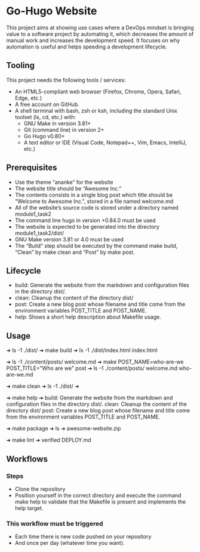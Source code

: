 
# Go-Hugo Website

This project aims at showing use cases where a DevOps mindset is bringing value
to a software project by automating it, which decreases the amount of manual
work and increases the development speed. It focuses on why automation is
useful and helps speeding a development lifecycle.

## Tooling

This project needs the following tools / services:

* An HTML5-compliant web browser (Firefox, Chrome, Opera, Safari, Edge, etc.)
* A free account on GitHub.
* A shell terminal with bash, zsh or ksh, including the standard Unix toolset
(ls, cd, etc.) with:
  * GNU Make in version 3.81+
  * Git (command line) in version 2+
  * Go Hugo v0.80+
  * A text editor or IDE (Visual Code, Notepad++, Vim, Emacs, IntelliJ, etc.)

## Prerequisites

* Use the theme “ananke” for the website
* The website title should be “Awesome Inc.”
* The contents consists in a single blog post which title should be “Welcome to
Awesome Inc.”, stored in a file named welcome.md
* All of the website’s source code is stored under a directory named
module1_task2
* The command line hugo in version +0.84.0 must be used
* The website is expected to be generated into the directory
module1_task2/dist/
* GNU Make version 3.81 or 4.0 must be used
* The “Build” step should be executed by the command make build, “Clean” by
make clean and “Post” by make post.

## Lifecycle

* build: Generate the website from the markdown and configuration files in the
directory dist/.
* clean: Cleanup the content of the directory dist/
* post: Create a new blog post whose filename and title come from the environment
variables POST_TITLE and POST_NAME.
* help: Shows a short help description about Makefile usage.

## Usage

➜ ls -1 ./dist/
➜ make build
➜ ls -1 ./dist/index.html
index.html

➜ ls -1 ./content/posts/
welcome.md
➜ make POST_NAME=who-are-we POST_TITLE="Who are we" post
➜ ls -1 ./content/posts/
welcome.md who-are-we.md

➜ make clean
➜ ls -1 ./dist/
➜

➜ make help
➜
 build: Generate the website from the markdown and configuration files in the
 directory dist/.
 clean: Cleanup the content of the directory dist/
 post: Create a new blog post whose filename and title come from the
 environment variables POST_TITLE and POST_NAME.

➜ make package
➜ ls
➜ awesome-website.zip

➜ make lint
➜ verified DEPLOY.md

## Workflows

### Steps

* Clone the repository
* Position yourself in the correct directory and execute the command make help
to validate that the Makefile is present and implements the help target.

### This workflow must be triggered

* Each time there is new code pushed on your repository
* And once per day (whatever time you want).
